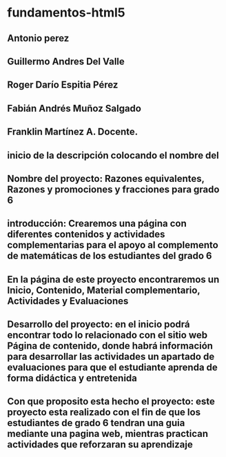 # fundamentos-html5
## Antonio perez
## Guillermo Andres Del Valle
## Roger Darío Espitia Pérez
## Fabián Andrés Muñoz Salgado
## Franklin Martínez A. Docente.
## inicio de la descripción colocando el nombre del
## Nombre del proyecto: Razones equivalentes, Razones y promociones y fracciones para grado 6
## introducción: Crearemos una página con diferentes contenidos y actividades complementarias para el apoyo al complemento de matemáticas de los estudiantes del grado 6
## En la página de este proyecto encontraremos un Inicio, Contenido, Material complementario, Actividades y Evaluaciones 
## Desarrollo del proyecto: en el inicio podrá encontrar todo lo relacionado con el sitio web Página de contenido, donde habrá información para desarrollar las actividades un apartado de evaluaciones para que el estudiante aprenda de forma didáctica y entretenida
## Con que proposito esta hecho el proyecto: este proyecto esta realizado con el fin de que los estudiantes de grado 6 tendran una guia  mediante una pagina web, mientras practican actividades que reforzaran su aprendizaje
